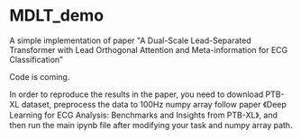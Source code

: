 # MDLT_demo
A simple implementation of paper "A Dual-Scale Lead-Separated Transformer with Lead Orthogonal Attention and Meta-information for ECG Classification" 

Code is coming.

In order to reproduce the results in the paper, you need to download PTB-XL dataset, preprocess the data to 100Hz numpy array follow paper 《Deep Learning for ECG Analysis: Benchmarks and Insights from PTB-XL》, and then run the main ipynb file after modifying your task and numpy array path.
